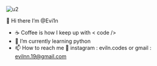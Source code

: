 
![u2](https://user-images.githubusercontent.com/89968212/183363025-a014c95e-31af-4ca7-98f3-eb2f3cd715a0.svg)




👋 Hi there I’m @Evi1n
- ☕ Coffee is how I keep up with < code />
- 🌱 I’m currently learning python
- 📫 How to reach me 👀  instagram : eviln.codes or gmail : evilnn.19@gmail.com

<!---
Evi1n/Evi1n is a ✨ special ✨ repository because its `README.md` (this file) appears on your GitHub profile.
You can click the Preview link to take a look at your changes.
--->
